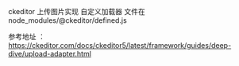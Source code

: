 ckeditor 上传图片实现
自定义加载器
文件在node_modules/@ckeditor/defined.js

参考地址 ： https://ckeditor.com/docs/ckeditor5/latest/framework/guides/deep-dive/upload-adapter.html
